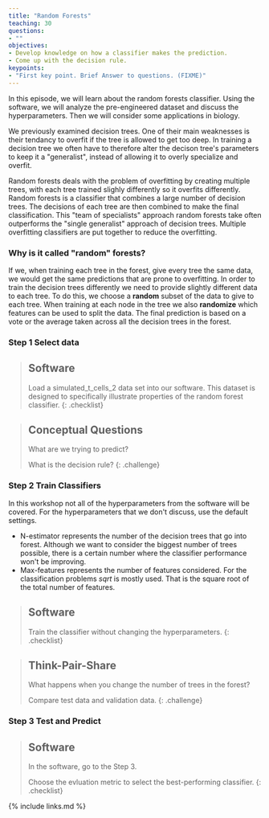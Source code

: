 ```yaml
---
title: "Random Forests"
teaching: 30
questions:
- ""
objectives:
- Develop knowledge on how a classifier makes the prediction.
- Come up with the decision rule.
keypoints:
- "First key point. Brief Answer to questions. (FIXME)"
---
```


In this episode, we will learn about the random forests classifier. 
Using the software, we will analyze the pre-engineered dataset and discuss the hyperparameters. 
Then we will consider some applications in biology. 

We previously examined decision trees. 
One of their main weaknesses is their tendancy to overfit if the tree is allowed to get too deep. 
In training a decision tree we often have to therefore alter the decison tree's parameters to keep it a "generalist", instead of allowing it to overly specialize and overfit. 

Random forests deals with the problem of overfitting by creating multiple trees, with each tree trained slighly differently so it overfits differently.
Random forests is a classifier that combines a large number of decision trees.
The decisions of each tree are then combined to make the final classification.
This "team of specialists" approach random forests take often outperforms the "single generalist" approach of decision trees. 
Multiple overfitting classifiers are put together to reduce the overfitting.


### Why is it called "random" forests?

If we, when training each tree in the forest, give every tree the same data, we would get the same predictions that are prone to overfitting. 
In order to train the decision trees differently we need to provide slightly different data to each tree. 
To do this, we choose a **random** subset of the data to give to each tree. 
When training at each node in the tree we also **randomize** which features can be used to split the data.
The final prediction is based on a vote or the average taken across all the decision trees in the forest.


### Step 1 Select data

> ## Software
>
> Load a simulated_t_cells_2 data set into our software. 
> This dataset is designed to specifically illustrate properties of the random forest classifier.
{: .checklist}

> ## Conceptual Questions
>
> What are we trying to predict? 
>
> What is the decision rule?
{: .challenge}


### Step 2 Train Classifiers

In this workshop not all of the hyperparameters from the software will be covered.
For the hyperparameters that we don't discuss, use the default settings. 
- N-estimator represents the number of the decision trees that go into forest. Although we want to consider the biggest number of trees possible, there is a certain number where the classifier performance won't be improving. 
- Max-features represents the number of features considered. For the classification problems *sqrt* is mostly used. That is the square root of the total number of features.

> ## Software
>
> Train the classifier without changing the hyperparameters. 
{: .checklist}

> ## Think-Pair-Share
>
> What happens when you change the number of trees in the forest?
>
> Compare test data and validation data.
{: .challenge}


### Step 3 Test and Predict

> ## Software
>
> In the software, go to the Step 3. 
>
> Choose the evluation metric to select the best-performing classifier. 
{: .checklist}


{% include links.md %}
